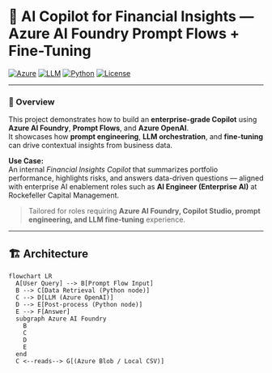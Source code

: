 # 🧠 AI Copilot for Financial Insights — Azure AI Foundry Prompt Flows + Fine-Tuning

[![Azure](https://img.shields.io/badge/Azure-AI%20Foundry-blue)]()
[![LLM](https://img.shields.io/badge/LLM-GPT--4o%20%7C%20GPT--35--Turbo-lightgrey)]()
[![Python](https://img.shields.io/badge/Built%20With-Python%20%7C%20PromptFlow-green)]()
[![License](https://img.shields.io/badge/License-MIT-brightgreen)]()

---

### 📘 Overview

This project demonstrates how to build an **enterprise-grade Copilot** using **Azure AI Foundry**, **Prompt Flows**, and **Azure OpenAI**.  
It showcases how **prompt engineering**, **LLM orchestration**, and **fine-tuning** can drive contextual insights from business data.

**Use Case:**  
An internal *Financial Insights Copilot* that summarizes portfolio performance, highlights risks, and answers data-driven questions — aligned with enterprise AI enablement roles such as **AI Engineer (Enterprise AI)** at Rockefeller Capital Management.

> Tailored for roles requiring **Azure AI Foundry, Copilot Studio, prompt engineering, and LLM fine-tuning** experience.

---

## 🏗️ Architecture

```mermaid
flowchart LR
  A[User Query] --> B[Prompt Flow Input]
  B --> C[Data Retrieval (Python node)]
  C --> D[LLM (Azure OpenAI)]
  D --> E[Post-process (Python node)]
  E --> F[Answer]
  subgraph Azure AI Foundry
    B
    C
    D
    E
  end
  C <--reads--> G[(Azure Blob / Local CSV)]
